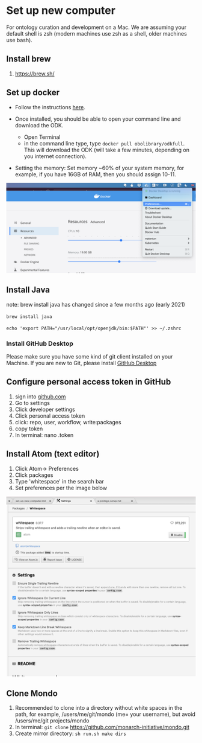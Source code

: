# Set up new computer 

For ontology curation and development on a Mac. 
We are assuming your default shell is zsh (modern machines use zsh as a shell, older machines use bash). 

## Install brew

1. https://brew.sh/

## Set up docker

- Follow the instructions [here](https://hub.docker.com/editions/community/docker-ce-desktop-mac). 
- Once installed, you should be able to open your command line and download the ODK.
  - Open Terminal
  - in the command line type, type `docker pull obolibrary/odkfull`. This will download the ODK (will take a few minutes, depending on you internet connection).

- Setting the memory: 
Set memory ~60% of your system memory, for example, if you have 16GB of RAM, then you should assign 10-11. 

![dockermemory](https://github.com/INCATools/ontology-development-kit/raw/master/docs/img/docker_memory.png)

## Install Java
note: brew install java has changed since a few months ago (early 2021)

`brew install java`

`echo 'export PATH="/usr/local/opt/openjdk/bin:$PATH"' >> ~/.zshrc`

### Install GitHub Desktop
Please make sure you have some kind of git client installed on your Machine. If you are new to Git, please install [GitHub Desktop](https://desktop.github.com/)

## Configure personal access token in GitHub

1. sign into [github.com]()
1. Go to settings
1. Click developer settings
1. Click personal access token
1. click: repo, user, workflow, write:packages
1. copy token
1. In terminal: nano .token

## Install Atom (text editor)

1. Click Atom-> Preferences
1. Click packages
1. Type 'whitespace' in the search bar
1. Set preferences per the image below

![whitespace](https://github.com/monarch-initiative/mondo/raw/master/docs/images/whitespace.png)


## Clone Mondo

1. Recommended to clone into a directory without white spaces in the path, for example, /users/me/git/mondo (me= your username), but avoid /users/me/git projects/mondo
2. In terminal: `git clone` https://github.com/monarch-initiative/mondo.git
4. Create mirror directory: `sh run.sh make dirs`
